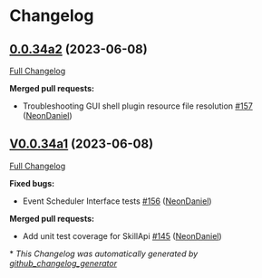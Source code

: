 # Changelog

## [0.0.34a2](https://github.com/OpenVoiceOS/ovos-utils/tree/0.0.34a2) (2023-06-08)

[Full Changelog](https://github.com/OpenVoiceOS/ovos-utils/compare/V0.0.34a1...0.0.34a2)

**Merged pull requests:**

- Troubleshooting GUI shell plugin resource file resolution [\#157](https://github.com/OpenVoiceOS/ovos-utils/pull/157) ([NeonDaniel](https://github.com/NeonDaniel))

## [V0.0.34a1](https://github.com/OpenVoiceOS/ovos-utils/tree/V0.0.34a1) (2023-06-08)

[Full Changelog](https://github.com/OpenVoiceOS/ovos-utils/compare/V0.0.33...V0.0.34a1)

**Fixed bugs:**

- Event Scheduler Interface tests [\#156](https://github.com/OpenVoiceOS/ovos-utils/pull/156) ([NeonDaniel](https://github.com/NeonDaniel))

**Merged pull requests:**

- Add unit test coverage for SkillApi [\#145](https://github.com/OpenVoiceOS/ovos-utils/pull/145) ([NeonDaniel](https://github.com/NeonDaniel))



\* *This Changelog was automatically generated by [github_changelog_generator](https://github.com/github-changelog-generator/github-changelog-generator)*

